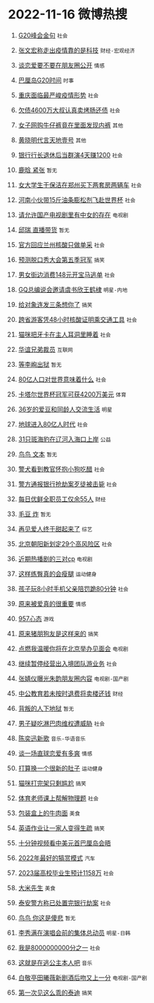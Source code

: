 # 2022-11-16 微博热搜 
1. [G20峰会金句](https://m.weibo.cn/search?containerid=100103type%3D1%26t%3D10%26q%3D%23G20%E5%B3%B0%E4%BC%9A%E9%87%91%E5%8F%A5%23&stream_entry_id=51&isnewpage=1&extparam=seat%3D1%26dgr%3D0%26cate%3D10103%26filter_type%3Drealtimehot%26pos%3D0%26c_type%3D51%26display_time%3D1668547279%26pre_seqid%3D1668547279538013444271&luicode=10000011&lfid=106003type%3D25%26t%3D3%26disable_hot%3D1%26filter_type%3Drealtimehot) `社会` 

2. [张文宏称走出疫情靠的是科技](https://m.weibo.cn/search?containerid=100103type%3D1%26t%3D10%26q%3D%23%E5%BC%A0%E6%96%87%E5%AE%8F%E7%A7%B0%E8%B5%B0%E5%87%BA%E7%96%AB%E6%83%85%E9%9D%A0%E7%9A%84%E6%98%AF%E7%A7%91%E6%8A%80%23&stream_entry_id=31&isnewpage=1&extparam=seat%3D1%26q%3D%2523%25E5%25BC%25A0%25E6%2596%2587%25E5%25AE%258F%25E7%25A7%25B0%25E8%25B5%25B0%25E5%2587%25BA%25E7%2596%25AB%25E6%2583%2585%25E9%259D%25A0%25E7%259A%2584%25E6%2598%25AF%25E7%25A7%2591%25E6%258A%2580%2523%26dgr%3D0%26cate%3D5001%26flag%3D1%26band_rank%3D1%26lcate%3D5001%26realpos%3D1%26filter_type%3Drealtimehot%26pos%3D0%26c_type%3D31%26display_time%3D1668547279%26pre_seqid%3D1668547279538013444271&luicode=10000011&lfid=106003type%3D25%26t%3D3%26disable_hot%3D1%26filter_type%3Drealtimehot) `财经-宏观经济` 

3. [谈恋爱要不要在朋友圈公开](https://m.weibo.cn/search?containerid=100103type%3D1%26t%3D10%26q%3D%23%E8%B0%88%E6%81%8B%E7%88%B1%E8%A6%81%E4%B8%8D%E8%A6%81%E5%9C%A8%E6%9C%8B%E5%8F%8B%E5%9C%88%E5%85%AC%E5%BC%80%23&stream_entry_id=31&isnewpage=1&extparam=seat%3D1%26q%3D%2523%25E8%25B0%2588%25E6%2581%258B%25E7%2588%25B1%25E8%25A6%2581%25E4%25B8%258D%25E8%25A6%2581%25E5%259C%25A8%25E6%259C%258B%25E5%258F%258B%25E5%259C%2588%25E5%2585%25AC%25E5%25BC%2580%2523%26dgr%3D0%26cate%3D5001%26flag%3D0%26band_rank%3D2%26lcate%3D5001%26realpos%3D2%26filter_type%3Drealtimehot%26pos%3D1%26c_type%3D31%26display_time%3D1668547279%26pre_seqid%3D1668547279538013444271&luicode=10000011&lfid=106003type%3D25%26t%3D3%26disable_hot%3D1%26filter_type%3Drealtimehot) `情感` 

4. [巴厘岛G20时间](https://m.weibo.cn/search?containerid=100103type%3D1%26t%3D10%26q%3D%23%E5%B7%B4%E5%8E%98%E5%B2%9BG20%E6%97%B6%E9%97%B4%23&stream_entry_id=31&isnewpage=1&extparam=seat%3D1%26q%3D%2523%25E5%25B7%25B4%25E5%258E%2598%25E5%25B2%259BG20%25E6%2597%25B6%25E9%2597%25B4%2523%26dgr%3D0%26cate%3D5001%26flag%3D0%26band_rank%3D3%26lcate%3D5001%26realpos%3D3%26filter_type%3Drealtimehot%26pos%3D2%26c_type%3D31%26display_time%3D1668547279%26pre_seqid%3D1668547279538013444271&luicode=10000011&lfid=106003type%3D25%26t%3D3%26disable_hot%3D1%26filter_type%3Drealtimehot) `时事` 

5. [重庆面临最严峻疫情形势](https://m.weibo.cn/search?containerid=100103type%3D1%26t%3D10%26q%3D%23%E9%87%8D%E5%BA%86%E9%9D%A2%E4%B8%B4%E6%9C%80%E4%B8%A5%E5%B3%BB%E7%96%AB%E6%83%85%E5%BD%A2%E5%8A%BF%23&stream_entry_id=31&isnewpage=1&extparam=seat%3D1%26q%3D%2523%25E9%2587%258D%25E5%25BA%2586%25E9%259D%25A2%25E4%25B8%25B4%25E6%259C%2580%25E4%25B8%25A5%25E5%25B3%25BB%25E7%2596%25AB%25E6%2583%2585%25E5%25BD%25A2%25E5%258A%25BF%2523%26dgr%3D0%26cate%3D5001%26flag%3D0%26band_rank%3D4%26lcate%3D5001%26realpos%3D4%26filter_type%3Drealtimehot%26pos%3D3%26c_type%3D31%26display_time%3D1668547279%26pre_seqid%3D1668547279538013444271&luicode=10000011&lfid=106003type%3D25%26t%3D3%26disable_hot%3D1%26filter_type%3Drealtimehot) `社会` 

6. [欠债4600万大叔认真卖烤肠还债](https://m.weibo.cn/search?containerid=100103type%3D1%26t%3D10%26q%3D%23%E6%AC%A0%E5%80%BA4600%E4%B8%87%E5%A4%A7%E5%8F%94%E8%AE%A4%E7%9C%9F%E5%8D%96%E7%83%A4%E8%82%A0%E8%BF%98%E5%80%BA%23&stream_entry_id=31&isnewpage=1&extparam=seat%3D1%26q%3D%2523%25E6%25AC%25A0%25E5%2580%25BA4600%25E4%25B8%2587%25E5%25A4%25A7%25E5%258F%2594%25E8%25AE%25A4%25E7%259C%259F%25E5%258D%2596%25E7%2583%25A4%25E8%2582%25A0%25E8%25BF%2598%25E5%2580%25BA%2523%26dgr%3D0%26cate%3D5001%26flag%3D2%26band_rank%3D5%26lcate%3D5001%26realpos%3D5%26filter_type%3Drealtimehot%26pos%3D4%26c_type%3D31%26display_time%3D1668547279%26pre_seqid%3D1668547279538013444271&luicode=10000011&lfid=106003type%3D25%26t%3D3%26disable_hot%3D1%26filter_type%3Drealtimehot) `社会` 

7. [女子网购牛仔裤竟在里面发现内裤](https://m.weibo.cn/search?containerid=100103type%3D1%26t%3D10%26q%3D%23%E5%A5%B3%E5%AD%90%E7%BD%91%E8%B4%AD%E7%89%9B%E4%BB%94%E8%A3%A4%E7%AB%9F%E5%9C%A8%E9%87%8C%E9%9D%A2%E5%8F%91%E7%8E%B0%E5%86%85%E8%A3%A4%23&stream_entry_id=31&isnewpage=1&extparam=seat%3D1%26q%3D%2523%25E5%25A5%25B3%25E5%25AD%2590%25E7%25BD%2591%25E8%25B4%25AD%25E7%2589%259B%25E4%25BB%2594%25E8%25A3%25A4%25E7%25AB%259F%25E5%259C%25A8%25E9%2587%258C%25E9%259D%25A2%25E5%258F%2591%25E7%258E%25B0%25E5%2586%2585%25E8%25A3%25A4%2523%26dgr%3D0%26cate%3D5001%26flag%3D0%26band_rank%3D6%26lcate%3D5001%26realpos%3D6%26filter_type%3Drealtimehot%26pos%3D5%26c_type%3D31%26display_time%3D1668547279%26pre_seqid%3D1668547279538013444271&luicode=10000011&lfid=106003type%3D25%26t%3D3%26disable_hot%3D1%26filter_type%3Drealtimehot) `其他` 

8. [黄晓明代言天地壹号](https://m.weibo.cn/search?containerid=100103type%3D1%26t%3D10%26q%3D%23%E9%BB%84%E6%99%93%E6%98%8E%E4%BB%A3%E8%A8%80%E5%A4%A9%E5%9C%B0%E5%A3%B9%E5%8F%B7%23&stream_entry_id=31&isnewpage=1&extparam=seat%3D1%26q%3D%2523%25E9%25BB%2584%25E6%2599%2593%25E6%2598%258E%25E4%25BB%25A3%25E8%25A8%2580%25E5%25A4%25A9%25E5%259C%25B0%25E5%25A3%25B9%25E5%258F%25B7%2523%26dgr%3D0%26cate%3D5001%26band_rank%3D7%26topic_ad%3D1%26lcate%3D5001%26filter_type%3Drealtimehot%26adid%3D172520%26pos%3D6%26c_type%3D31%26display_time%3D1668547279%26pre_seqid%3D1668547279538013444271&luicode=10000011&lfid=106003type%3D25%26t%3D3%26disable_hot%3D1%26filter_type%3Drealtimehot) `其他` 

9. [银行行长退休后当群演4天赚1200](https://m.weibo.cn/search?containerid=100103type%3D1%26t%3D10%26q%3D%23%E9%93%B6%E8%A1%8C%E8%A1%8C%E9%95%BF%E9%80%80%E4%BC%91%E5%90%8E%E5%BD%93%E7%BE%A4%E6%BC%944%E5%A4%A9%E8%B5%9A1200%23&stream_entry_id=31&isnewpage=1&extparam=seat%3D1%26q%3D%2523%25E9%2593%25B6%25E8%25A1%258C%25E8%25A1%258C%25E9%2595%25BF%25E9%2580%2580%25E4%25BC%2591%25E5%2590%258E%25E5%25BD%2593%25E7%25BE%25A4%25E6%25BC%25944%25E5%25A4%25A9%25E8%25B5%259A1200%2523%26dgr%3D0%26cate%3D5001%26flag%3D0%26band_rank%3D7%26lcate%3D5001%26realpos%3D7%26filter_type%3Drealtimehot%26pos%3D7%26c_type%3D31%26display_time%3D1668547279%26pre_seqid%3D1668547279538013444271&luicode=10000011&lfid=106003type%3D25%26t%3D3%26disable_hot%3D1%26filter_type%3Drealtimehot) `社会` 

10. [鹿晗 紧张](https://m.weibo.cn/search?containerid=100103type%3D1%26t%3D10%26q%3D%E9%B9%BF%E6%99%97+%E7%B4%A7%E5%BC%A0&stream_entry_id=31&isnewpage=1&extparam=seat%3D1%26q%3D%25E9%25B9%25BF%25E6%2599%2597%2520%25E7%25B4%25A7%25E5%25BC%25A0%26dgr%3D0%26cate%3D5001%26flag%3D0%26band_rank%3D8%26lcate%3D5001%26realpos%3D8%26filter_type%3Drealtimehot%26pos%3D8%26c_type%3D31%26display_time%3D1668547279%26pre_seqid%3D1668547279538013444271&luicode=10000011&lfid=106003type%3D25%26t%3D3%26disable_hot%3D1%26filter_type%3Drealtimehot) `暂无` 

11. [女大学生干保洁在郑州买下两套房两辆车](https://m.weibo.cn/search?containerid=100103type%3D1%26t%3D10%26q%3D%23%E5%A5%B3%E5%A4%A7%E5%AD%A6%E7%94%9F%E5%B9%B2%E4%BF%9D%E6%B4%81%E5%9C%A8%E9%83%91%E5%B7%9E%E4%B9%B0%E4%B8%8B%E4%B8%A4%E5%A5%97%E6%88%BF%E4%B8%A4%E8%BE%86%E8%BD%A6%23&stream_entry_id=31&isnewpage=1&extparam=seat%3D1%26q%3D%2523%25E5%25A5%25B3%25E5%25A4%25A7%25E5%25AD%25A6%25E7%2594%259F%25E5%25B9%25B2%25E4%25BF%259D%25E6%25B4%2581%25E5%259C%25A8%25E9%2583%2591%25E5%25B7%259E%25E4%25B9%25B0%25E4%25B8%258B%25E4%25B8%25A4%25E5%25A5%2597%25E6%2588%25BF%25E4%25B8%25A4%25E8%25BE%2586%25E8%25BD%25A6%2523%26dgr%3D0%26cate%3D5001%26flag%3D0%26band_rank%3D9%26lcate%3D5001%26realpos%3D9%26filter_type%3Drealtimehot%26pos%3D9%26c_type%3D31%26display_time%3D1668547279%26pre_seqid%3D1668547279538013444271&luicode=10000011&lfid=106003type%3D25%26t%3D3%26disable_hot%3D1%26filter_type%3Drealtimehot) `社会` 

12. [河南小伙带15斤油条膨松剂飞赴世界杯](https://m.weibo.cn/search?containerid=100103type%3D1%26t%3D10%26q%3D%23%E6%B2%B3%E5%8D%97%E5%B0%8F%E4%BC%99%E5%B8%A615%E6%96%A4%E6%B2%B9%E6%9D%A1%E8%86%A8%E6%9D%BE%E5%89%82%E9%A3%9E%E8%B5%B4%E4%B8%96%E7%95%8C%E6%9D%AF%23&stream_entry_id=31&isnewpage=1&extparam=seat%3D1%26q%3D%2523%25E6%25B2%25B3%25E5%258D%2597%25E5%25B0%258F%25E4%25BC%2599%25E5%25B8%25A615%25E6%2596%25A4%25E6%25B2%25B9%25E6%259D%25A1%25E8%2586%25A8%25E6%259D%25BE%25E5%2589%2582%25E9%25A3%259E%25E8%25B5%25B4%25E4%25B8%2596%25E7%2595%258C%25E6%259D%25AF%2523%26dgr%3D0%26cate%3D5001%26flag%3D0%26band_rank%3D10%26lcate%3D5001%26realpos%3D10%26filter_type%3Drealtimehot%26pos%3D10%26c_type%3D31%26display_time%3D1668547279%26pre_seqid%3D1668547279538013444271&luicode=10000011&lfid=106003type%3D25%26t%3D3%26disable_hot%3D1%26filter_type%3Drealtimehot) `社会` 

13. [请允许国产电视剧里有中女的存在](https://m.weibo.cn/search?containerid=100103type%3D1%26t%3D10%26q%3D%23%E8%AF%B7%E5%85%81%E8%AE%B8%E5%9B%BD%E4%BA%A7%E7%94%B5%E8%A7%86%E5%89%A7%E9%87%8C%E6%9C%89%E4%B8%AD%E5%A5%B3%E7%9A%84%E5%AD%98%E5%9C%A8%23&stream_entry_id=31&isnewpage=1&extparam=seat%3D1%26q%3D%2523%25E8%25AF%25B7%25E5%2585%2581%25E8%25AE%25B8%25E5%259B%25BD%25E4%25BA%25A7%25E7%2594%25B5%25E8%25A7%2586%25E5%2589%25A7%25E9%2587%258C%25E6%259C%2589%25E4%25B8%25AD%25E5%25A5%25B3%25E7%259A%2584%25E5%25AD%2598%25E5%259C%25A8%2523%26dgr%3D0%26cate%3D5001%26flag%3D0%26band_rank%3D11%26lcate%3D5001%26realpos%3D11%26filter_type%3Drealtimehot%26pos%3D11%26c_type%3D31%26display_time%3D1668547279%26pre_seqid%3D1668547279538013444271&luicode=10000011&lfid=106003type%3D25%26t%3D3%26disable_hot%3D1%26filter_type%3Drealtimehot) `电视剧` 

14. [邱瑞 直播带货](https://m.weibo.cn/search?containerid=100103type%3D1%26t%3D10%26q%3D%E9%82%B1%E7%91%9E+%E7%9B%B4%E6%92%AD%E5%B8%A6%E8%B4%A7&stream_entry_id=31&isnewpage=1&extparam=seat%3D1%26q%3D%25E9%2582%25B1%25E7%2591%259E%2520%25E7%259B%25B4%25E6%2592%25AD%25E5%25B8%25A6%25E8%25B4%25A7%26dgr%3D0%26cate%3D5001%26flag%3D0%26band_rank%3D12%26lcate%3D5001%26realpos%3D12%26filter_type%3Drealtimehot%26pos%3D12%26c_type%3D31%26display_time%3D1668547279%26pre_seqid%3D1668547279538013444271&luicode=10000011&lfid=106003type%3D25%26t%3D3%26disable_hot%3D1%26filter_type%3Drealtimehot) `暂无` 

15. [官方回应兰州核酸只做单采](https://m.weibo.cn/search?containerid=100103type%3D1%26t%3D10%26q%3D%23%E5%AE%98%E6%96%B9%E5%9B%9E%E5%BA%94%E5%85%B0%E5%B7%9E%E6%A0%B8%E9%85%B8%E5%8F%AA%E5%81%9A%E5%8D%95%E9%87%87%23&stream_entry_id=31&isnewpage=1&extparam=seat%3D1%26q%3D%2523%25E5%25AE%2598%25E6%2596%25B9%25E5%259B%259E%25E5%25BA%2594%25E5%2585%25B0%25E5%25B7%259E%25E6%25A0%25B8%25E9%2585%25B8%25E5%258F%25AA%25E5%2581%259A%25E5%258D%2595%25E9%2587%2587%2523%26dgr%3D0%26cate%3D5001%26flag%3D0%26band_rank%3D13%26lcate%3D5001%26realpos%3D13%26filter_type%3Drealtimehot%26pos%3D13%26c_type%3D31%26display_time%3D1668547279%26pre_seqid%3D1668547279538013444271&luicode=10000011&lfid=106003type%3D25%26t%3D3%26disable_hot%3D1%26filter_type%3Drealtimehot) `社会` 

16. [预测脱口秀大会第五季冠军](https://m.weibo.cn/search?containerid=100103type%3D1%26t%3D10%26q%3D%23%E9%A2%84%E6%B5%8B%E8%84%B1%E5%8F%A3%E7%A7%80%E5%A4%A7%E4%BC%9A%E7%AC%AC%E4%BA%94%E5%AD%A3%E5%86%A0%E5%86%9B%23&stream_entry_id=31&isnewpage=1&extparam=seat%3D1%26q%3D%2523%25E9%25A2%2584%25E6%25B5%258B%25E8%2584%25B1%25E5%258F%25A3%25E7%25A7%2580%25E5%25A4%25A7%25E4%25BC%259A%25E7%25AC%25AC%25E4%25BA%2594%25E5%25AD%25A3%25E5%2586%25A0%25E5%2586%259B%2523%26dgr%3D0%26cate%3D5001%26flag%3D0%26band_rank%3D14%26lcate%3D5001%26realpos%3D14%26filter_type%3Drealtimehot%26pos%3D14%26c_type%3D31%26display_time%3D1668547279%26pre_seqid%3D1668547279538013444271&luicode=10000011&lfid=106003type%3D25%26t%3D3%26disable_hot%3D1%26filter_type%3Drealtimehot) `搞笑` 

17. [男女街边消费148元开宝马逃单](https://m.weibo.cn/search?containerid=100103type%3D1%26t%3D10%26q%3D%23%E7%94%B7%E5%A5%B3%E8%A1%97%E8%BE%B9%E6%B6%88%E8%B4%B9148%E5%85%83%E5%BC%80%E5%AE%9D%E9%A9%AC%E9%80%83%E5%8D%95%23&stream_entry_id=31&isnewpage=1&extparam=seat%3D1%26q%3D%2523%25E7%2594%25B7%25E5%25A5%25B3%25E8%25A1%2597%25E8%25BE%25B9%25E6%25B6%2588%25E8%25B4%25B9148%25E5%2585%2583%25E5%25BC%2580%25E5%25AE%259D%25E9%25A9%25AC%25E9%2580%2583%25E5%258D%2595%2523%26dgr%3D0%26cate%3D5001%26flag%3D0%26band_rank%3D15%26lcate%3D5001%26realpos%3D15%26filter_type%3Drealtimehot%26pos%3D15%26c_type%3D31%26display_time%3D1668547279%26pre_seqid%3D1668547279538013444271&luicode=10000011&lfid=106003type%3D25%26t%3D3%26disable_hot%3D1%26filter_type%3Drealtimehot) `社会` 

18. [GQ总编说会邀请虞书欣王鹤棣](https://m.weibo.cn/search?containerid=100103type%3D1%26t%3D10%26q%3D%23GQ%E6%80%BB%E7%BC%96%E8%AF%B4%E4%BC%9A%E9%82%80%E8%AF%B7%E8%99%9E%E4%B9%A6%E6%AC%A3%E7%8E%8B%E9%B9%A4%E6%A3%A3%23&stream_entry_id=31&isnewpage=1&extparam=seat%3D1%26q%3D%2523GQ%25E6%2580%25BB%25E7%25BC%2596%25E8%25AF%25B4%25E4%25BC%259A%25E9%2582%2580%25E8%25AF%25B7%25E8%2599%259E%25E4%25B9%25A6%25E6%25AC%25A3%25E7%258E%258B%25E9%25B9%25A4%25E6%25A3%25A3%2523%26dgr%3D0%26cate%3D5001%26flag%3D0%26band_rank%3D16%26lcate%3D5001%26realpos%3D16%26filter_type%3Drealtimehot%26pos%3D16%26c_type%3D31%26display_time%3D1668547279%26pre_seqid%3D1668547279538013444271&luicode=10000011&lfid=106003type%3D25%26t%3D3%26disable_hot%3D1%26filter_type%3Drealtimehot) `明星-内地` 

19. [给对象连发三条想你了](https://m.weibo.cn/search?containerid=100103type%3D1%26t%3D10%26q%3D%23%E7%BB%99%E5%AF%B9%E8%B1%A1%E8%BF%9E%E5%8F%91%E4%B8%89%E6%9D%A1%E6%83%B3%E4%BD%A0%E4%BA%86%23&stream_entry_id=31&isnewpage=1&extparam=seat%3D1%26q%3D%2523%25E7%25BB%2599%25E5%25AF%25B9%25E8%25B1%25A1%25E8%25BF%259E%25E5%258F%2591%25E4%25B8%2589%25E6%259D%25A1%25E6%2583%25B3%25E4%25BD%25A0%25E4%25BA%2586%2523%26dgr%3D0%26cate%3D5001%26flag%3D0%26band_rank%3D17%26lcate%3D5001%26realpos%3D17%26filter_type%3Drealtimehot%26pos%3D17%26c_type%3D31%26display_time%3D1668547279%26pre_seqid%3D1668547279538013444271&luicode=10000011&lfid=106003type%3D25%26t%3D3%26disable_hot%3D1%26filter_type%3Drealtimehot) `搞笑` 

20. [跨省游客凭48小时核酸证明乘交通工具](https://m.weibo.cn/search?containerid=100103type%3D1%26t%3D10%26q%3D%23%E8%B7%A8%E7%9C%81%E6%B8%B8%E5%AE%A2%E5%87%AD48%E5%B0%8F%E6%97%B6%E6%A0%B8%E9%85%B8%E8%AF%81%E6%98%8E%E4%B9%98%E4%BA%A4%E9%80%9A%E5%B7%A5%E5%85%B7%23&stream_entry_id=31&isnewpage=1&extparam=seat%3D1%26q%3D%2523%25E8%25B7%25A8%25E7%259C%2581%25E6%25B8%25B8%25E5%25AE%25A2%25E5%2587%25AD48%25E5%25B0%258F%25E6%2597%25B6%25E6%25A0%25B8%25E9%2585%25B8%25E8%25AF%2581%25E6%2598%258E%25E4%25B9%2598%25E4%25BA%25A4%25E9%2580%259A%25E5%25B7%25A5%25E5%2585%25B7%2523%26dgr%3D0%26cate%3D5001%26flag%3D0%26band_rank%3D18%26lcate%3D5001%26realpos%3D18%26filter_type%3Drealtimehot%26pos%3D18%26c_type%3D31%26display_time%3D1668547279%26pre_seqid%3D1668547279538013444271&luicode=10000011&lfid=106003type%3D25%26t%3D3%26disable_hot%3D1%26filter_type%3Drealtimehot) `社会` 

21. [猫咪把牙卡在主人耳洞里睡着](https://m.weibo.cn/search?containerid=100103type%3D1%26t%3D10%26q%3D%23%E7%8C%AB%E5%92%AA%E6%8A%8A%E7%89%99%E5%8D%A1%E5%9C%A8%E4%B8%BB%E4%BA%BA%E8%80%B3%E6%B4%9E%E9%87%8C%E7%9D%A1%E7%9D%80%23&stream_entry_id=31&isnewpage=1&extparam=seat%3D1%26q%3D%2523%25E7%258C%25AB%25E5%2592%25AA%25E6%258A%258A%25E7%2589%2599%25E5%258D%25A1%25E5%259C%25A8%25E4%25B8%25BB%25E4%25BA%25BA%25E8%2580%25B3%25E6%25B4%259E%25E9%2587%258C%25E7%259D%25A1%25E7%259D%2580%2523%26dgr%3D0%26cate%3D5001%26flag%3D0%26band_rank%3D19%26lcate%3D5001%26realpos%3D19%26filter_type%3Drealtimehot%26pos%3D19%26c_type%3D31%26display_time%3D1668547279%26pre_seqid%3D1668547279538013444271&luicode=10000011&lfid=106003type%3D25%26t%3D3%26disable_hot%3D1%26filter_type%3Drealtimehot) `社会` 

22. [华谊兄弟裁员](https://m.weibo.cn/search?containerid=100103type%3D1%26t%3D10%26q%3D%23%E5%8D%8E%E8%B0%8A%E5%85%84%E5%BC%9F%E8%A3%81%E5%91%98%23&stream_entry_id=31&isnewpage=1&extparam=seat%3D1%26q%3D%2523%25E5%258D%258E%25E8%25B0%258A%25E5%2585%2584%25E5%25BC%259F%25E8%25A3%2581%25E5%2591%2598%2523%26dgr%3D0%26cate%3D5001%26flag%3D0%26band_rank%3D20%26lcate%3D5001%26realpos%3D20%26filter_type%3Drealtimehot%26pos%3D20%26c_type%3D31%26display_time%3D1668547279%26pre_seqid%3D1668547279538013444271&luicode=10000011&lfid=106003type%3D25%26t%3D3%26disable_hot%3D1%26filter_type%3Drealtimehot) `互联网` 

23. [等李峋出狱](https://m.weibo.cn/search?containerid=100103type%3D1%26t%3D10%26q%3D%E7%AD%89%E6%9D%8E%E5%B3%8B%E5%87%BA%E7%8B%B1&stream_entry_id=31&isnewpage=1&extparam=seat%3D1%26q%3D%25E7%25AD%2589%25E6%259D%258E%25E5%25B3%258B%25E5%2587%25BA%25E7%258B%25B1%26dgr%3D0%26cate%3D5001%26flag%3D0%26band_rank%3D21%26lcate%3D5001%26realpos%3D21%26filter_type%3Drealtimehot%26pos%3D21%26c_type%3D31%26display_time%3D1668547279%26pre_seqid%3D1668547279538013444271&luicode=10000011&lfid=106003type%3D25%26t%3D3%26disable_hot%3D1%26filter_type%3Drealtimehot) `暂无` 

24. [80亿人口对世界意味着什么](https://m.weibo.cn/search?containerid=100103type%3D1%26t%3D10%26q%3D%2380%E4%BA%BF%E4%BA%BA%E5%8F%A3%E5%AF%B9%E4%B8%96%E7%95%8C%E6%84%8F%E5%91%B3%E7%9D%80%E4%BB%80%E4%B9%88%23&stream_entry_id=31&isnewpage=1&extparam=seat%3D1%26q%3D%252380%25E4%25BA%25BF%25E4%25BA%25BA%25E5%258F%25A3%25E5%25AF%25B9%25E4%25B8%2596%25E7%2595%258C%25E6%2584%258F%25E5%2591%25B3%25E7%259D%2580%25E4%25BB%2580%25E4%25B9%2588%2523%26dgr%3D0%26cate%3D5001%26flag%3D0%26band_rank%3D22%26lcate%3D5001%26realpos%3D22%26filter_type%3Drealtimehot%26pos%3D22%26c_type%3D31%26display_time%3D1668547279%26pre_seqid%3D1668547279538013444271&luicode=10000011&lfid=106003type%3D25%26t%3D3%26disable_hot%3D1%26filter_type%3Drealtimehot) `社会` 

25. [卡塔尔世界杯冠军可获4200万美元](https://m.weibo.cn/search?containerid=100103type%3D1%26t%3D10%26q%3D%23%E5%8D%A1%E5%A1%94%E5%B0%94%E4%B8%96%E7%95%8C%E6%9D%AF%E5%86%A0%E5%86%9B%E5%8F%AF%E8%8E%B74200%E4%B8%87%E7%BE%8E%E5%85%83%23&stream_entry_id=31&isnewpage=1&extparam=seat%3D1%26q%3D%2523%25E5%258D%25A1%25E5%25A1%2594%25E5%25B0%2594%25E4%25B8%2596%25E7%2595%258C%25E6%259D%25AF%25E5%2586%25A0%25E5%2586%259B%25E5%258F%25AF%25E8%258E%25B74200%25E4%25B8%2587%25E7%25BE%258E%25E5%2585%2583%2523%26dgr%3D0%26cate%3D5001%26flag%3D0%26band_rank%3D23%26lcate%3D5001%26realpos%3D23%26filter_type%3Drealtimehot%26pos%3D23%26c_type%3D31%26display_time%3D1668547279%26pre_seqid%3D1668547279538013444271&luicode=10000011&lfid=106003type%3D25%26t%3D3%26disable_hot%3D1%26filter_type%3Drealtimehot) `体育` 

26. [36岁的爱豆和同龄人交流生活](https://m.weibo.cn/search?containerid=100103type%3D1%26t%3D10%26q%3D%2336%E5%B2%81%E7%9A%84%E7%88%B1%E8%B1%86%E5%92%8C%E5%90%8C%E9%BE%84%E4%BA%BA%E4%BA%A4%E6%B5%81%E7%94%9F%E6%B4%BB%23&stream_entry_id=31&isnewpage=1&extparam=seat%3D1%26q%3D%252336%25E5%25B2%2581%25E7%259A%2584%25E7%2588%25B1%25E8%25B1%2586%25E5%2592%258C%25E5%2590%258C%25E9%25BE%2584%25E4%25BA%25BA%25E4%25BA%25A4%25E6%25B5%2581%25E7%2594%259F%25E6%25B4%25BB%2523%26dgr%3D0%26cate%3D5001%26flag%3D0%26band_rank%3D24%26lcate%3D5001%26realpos%3D24%26filter_type%3Drealtimehot%26pos%3D24%26c_type%3D31%26display_time%3D1668547279%26pre_seqid%3D1668547279538013444271&luicode=10000011&lfid=106003type%3D25%26t%3D3%26disable_hot%3D1%26filter_type%3Drealtimehot) `明星` 

27. [地球进入80亿人时代](https://m.weibo.cn/search?containerid=100103type%3D1%26t%3D10%26q%3D%23%E5%9C%B0%E7%90%83%E8%BF%9B%E5%85%A580%E4%BA%BF%E4%BA%BA%E6%97%B6%E4%BB%A3%23&stream_entry_id=31&isnewpage=1&extparam=seat%3D1%26q%3D%2523%25E5%259C%25B0%25E7%2590%2583%25E8%25BF%259B%25E5%2585%25A580%25E4%25BA%25BF%25E4%25BA%25BA%25E6%2597%25B6%25E4%25BB%25A3%2523%26dgr%3D0%26cate%3D5001%26flag%3D0%26band_rank%3D25%26lcate%3D5001%26realpos%3D25%26filter_type%3Drealtimehot%26pos%3D25%26c_type%3D31%26display_time%3D1668547279%26pre_seqid%3D1668547279538013444271&luicode=10000011&lfid=106003type%3D25%26t%3D3%26disable_hot%3D1%26filter_type%3Drealtimehot) `社会` 

28. [31只斑海豹在辽河入海口上岸](https://m.weibo.cn/search?containerid=100103type%3D1%26t%3D10%26q%3D%2331%E5%8F%AA%E6%96%91%E6%B5%B7%E8%B1%B9%E5%9C%A8%E8%BE%BD%E6%B2%B3%E5%85%A5%E6%B5%B7%E5%8F%A3%E4%B8%8A%E5%B2%B8%23&stream_entry_id=31&isnewpage=1&extparam=seat%3D1%26q%3D%252331%25E5%258F%25AA%25E6%2596%2591%25E6%25B5%25B7%25E8%25B1%25B9%25E5%259C%25A8%25E8%25BE%25BD%25E6%25B2%25B3%25E5%2585%25A5%25E6%25B5%25B7%25E5%258F%25A3%25E4%25B8%258A%25E5%25B2%25B8%2523%26dgr%3D0%26cate%3D5001%26flag%3D0%26band_rank%3D26%26lcate%3D5001%26realpos%3D26%26filter_type%3Drealtimehot%26pos%3D26%26c_type%3D31%26display_time%3D1668547279%26pre_seqid%3D1668547279538013444271&luicode=10000011&lfid=106003type%3D25%26t%3D3%26disable_hot%3D1%26filter_type%3Drealtimehot) `公益` 

29. [鸟鸟 文本](https://m.weibo.cn/search?containerid=100103type%3D1%26t%3D10%26q%3D%E9%B8%9F%E9%B8%9F+%E6%96%87%E6%9C%AC&stream_entry_id=31&isnewpage=1&extparam=seat%3D1%26q%3D%25E9%25B8%259F%25E9%25B8%259F%2520%25E6%2596%2587%25E6%259C%25AC%26dgr%3D0%26cate%3D5001%26flag%3D0%26band_rank%3D27%26lcate%3D5001%26realpos%3D27%26filter_type%3Drealtimehot%26pos%3D27%26c_type%3D31%26display_time%3D1668547279%26pre_seqid%3D1668547279538013444271&luicode=10000011&lfid=106003type%3D25%26t%3D3%26disable_hot%3D1%26filter_type%3Drealtimehot) `暂无` 

30. [警犬看到教官怀抱小狗吃醋](https://m.weibo.cn/search?containerid=100103type%3D1%26t%3D10%26q%3D%23%E8%AD%A6%E7%8A%AC%E7%9C%8B%E5%88%B0%E6%95%99%E5%AE%98%E6%80%80%E6%8A%B1%E5%B0%8F%E7%8B%97%E5%90%83%E9%86%8B%23&stream_entry_id=31&isnewpage=1&extparam=seat%3D1%26q%3D%2523%25E8%25AD%25A6%25E7%258A%25AC%25E7%259C%258B%25E5%2588%25B0%25E6%2595%2599%25E5%25AE%2598%25E6%2580%2580%25E6%258A%25B1%25E5%25B0%258F%25E7%258B%2597%25E5%2590%2583%25E9%2586%258B%2523%26dgr%3D0%26cate%3D5001%26flag%3D0%26band_rank%3D28%26lcate%3D5001%26realpos%3D28%26filter_type%3Drealtimehot%26pos%3D28%26c_type%3D31%26display_time%3D1668547279%26pre_seqid%3D1668547279538013444271&luicode=10000011&lfid=106003type%3D25%26t%3D3%26disable_hot%3D1%26filter_type%3Drealtimehot) `社会` 

31. [警方通报银行抢劫案歹徒被击毙](https://m.weibo.cn/search?containerid=100103type%3D1%26t%3D10%26q%3D%23%E8%AD%A6%E6%96%B9%E9%80%9A%E6%8A%A5%E9%93%B6%E8%A1%8C%E6%8A%A2%E5%8A%AB%E6%A1%88%E6%AD%B9%E5%BE%92%E8%A2%AB%E5%87%BB%E6%AF%99%23&stream_entry_id=31&isnewpage=1&extparam=seat%3D1%26q%3D%2523%25E8%25AD%25A6%25E6%2596%25B9%25E9%2580%259A%25E6%258A%25A5%25E9%2593%25B6%25E8%25A1%258C%25E6%258A%25A2%25E5%258A%25AB%25E6%25A1%2588%25E6%25AD%25B9%25E5%25BE%2592%25E8%25A2%25AB%25E5%2587%25BB%25E6%25AF%2599%2523%26dgr%3D0%26cate%3D5001%26flag%3D0%26band_rank%3D29%26lcate%3D5001%26realpos%3D29%26filter_type%3Drealtimehot%26pos%3D29%26c_type%3D31%26display_time%3D1668547279%26pre_seqid%3D1668547279538013444271&luicode=10000011&lfid=106003type%3D25%26t%3D3%26disable_hot%3D1%26filter_type%3Drealtimehot) `社会` 

32. [每日优鲜全职员工仅余55人](https://m.weibo.cn/search?containerid=100103type%3D1%26t%3D10%26q%3D%23%E6%AF%8F%E6%97%A5%E4%BC%98%E9%B2%9C%E5%85%A8%E8%81%8C%E5%91%98%E5%B7%A5%E4%BB%85%E4%BD%9955%E4%BA%BA%23&stream_entry_id=31&isnewpage=1&extparam=seat%3D1%26q%3D%2523%25E6%25AF%258F%25E6%2597%25A5%25E4%25BC%2598%25E9%25B2%259C%25E5%2585%25A8%25E8%2581%258C%25E5%2591%2598%25E5%25B7%25A5%25E4%25BB%2585%25E4%25BD%259955%25E4%25BA%25BA%2523%26dgr%3D0%26cate%3D5001%26flag%3D0%26band_rank%3D30%26lcate%3D5001%26realpos%3D30%26filter_type%3Drealtimehot%26pos%3D30%26c_type%3D31%26display_time%3D1668547279%26pre_seqid%3D1668547279538013444271&luicode=10000011&lfid=106003type%3D25%26t%3D3%26disable_hot%3D1%26filter_type%3Drealtimehot) `财经` 

33. [毛豆 炸](https://m.weibo.cn/search?containerid=100103type%3D1%26t%3D10%26q%3D%E6%AF%9B%E8%B1%86+%E7%82%B8&stream_entry_id=31&isnewpage=1&extparam=seat%3D1%26q%3D%25E6%25AF%259B%25E8%25B1%2586%2520%25E7%2582%25B8%26dgr%3D0%26cate%3D5001%26flag%3D0%26band_rank%3D31%26lcate%3D5001%26realpos%3D31%26filter_type%3Drealtimehot%26pos%3D31%26c_type%3D31%26display_time%3D1668547279%26pre_seqid%3D1668547279538013444271&luicode=10000011&lfid=106003type%3D25%26t%3D3%26disable_hot%3D1%26filter_type%3Drealtimehot) `暂无` 

34. [再见爱人终于甜起来了](https://m.weibo.cn/search?containerid=100103type%3D1%26t%3D10%26q%3D%23%E5%86%8D%E8%A7%81%E7%88%B1%E4%BA%BA%E7%BB%88%E4%BA%8E%E7%94%9C%E8%B5%B7%E6%9D%A5%E4%BA%86%23&stream_entry_id=31&isnewpage=1&extparam=seat%3D1%26q%3D%2523%25E5%2586%258D%25E8%25A7%2581%25E7%2588%25B1%25E4%25BA%25BA%25E7%25BB%2588%25E4%25BA%258E%25E7%2594%259C%25E8%25B5%25B7%25E6%259D%25A5%25E4%25BA%2586%2523%26dgr%3D0%26cate%3D5001%26flag%3D1%26band_rank%3D32%26lcate%3D5001%26realpos%3D32%26filter_type%3Drealtimehot%26pos%3D32%26c_type%3D31%26display_time%3D1668547279%26pre_seqid%3D1668547279538013444271&luicode=10000011&lfid=106003type%3D25%26t%3D3%26disable_hot%3D1%26filter_type%3Drealtimehot) `综艺` 

35. [北京朝阳新划定29个高风险区](https://m.weibo.cn/search?containerid=100103type%3D1%26t%3D10%26q%3D%23%E5%8C%97%E4%BA%AC%E6%9C%9D%E9%98%B3%E6%96%B0%E5%88%92%E5%AE%9A29%E4%B8%AA%E9%AB%98%E9%A3%8E%E9%99%A9%E5%8C%BA%23&stream_entry_id=31&isnewpage=1&extparam=seat%3D1%26q%3D%2523%25E5%258C%2597%25E4%25BA%25AC%25E6%259C%259D%25E9%2598%25B3%25E6%2596%25B0%25E5%2588%2592%25E5%25AE%259A29%25E4%25B8%25AA%25E9%25AB%2598%25E9%25A3%258E%25E9%2599%25A9%25E5%258C%25BA%2523%26dgr%3D0%26cate%3D5001%26flag%3D0%26band_rank%3D33%26lcate%3D5001%26realpos%3D33%26filter_type%3Drealtimehot%26pos%3D33%26c_type%3D31%26display_time%3D1668547279%26pre_seqid%3D1668547279538013444271&luicode=10000011&lfid=106003type%3D25%26t%3D3%26disable_hot%3D1%26filter_type%3Drealtimehot) `社会` 

36. [近期热播剧的三对cp](https://m.weibo.cn/search?containerid=100103type%3D1%26t%3D10%26q%3D%23%E8%BF%91%E6%9C%9F%E7%83%AD%E6%92%AD%E5%89%A7%E7%9A%84%E4%B8%89%E5%AF%B9cp%23&stream_entry_id=31&isnewpage=1&extparam=seat%3D1%26q%3D%2523%25E8%25BF%2591%25E6%259C%259F%25E7%2583%25AD%25E6%2592%25AD%25E5%2589%25A7%25E7%259A%2584%25E4%25B8%2589%25E5%25AF%25B9cp%2523%26dgr%3D0%26cate%3D5001%26flag%3D0%26band_rank%3D34%26lcate%3D5001%26realpos%3D34%26filter_type%3Drealtimehot%26pos%3D34%26c_type%3D31%26display_time%3D1668547279%26pre_seqid%3D1668547279538013444271&luicode=10000011&lfid=106003type%3D25%26t%3D3%26disable_hot%3D1%26filter_type%3Drealtimehot) `电视剧` 

37. [这样练臀真的会瘦腿](https://m.weibo.cn/search?containerid=100103type%3D1%26t%3D10%26q%3D%23%E8%BF%99%E6%A0%B7%E7%BB%83%E8%87%80%E7%9C%9F%E7%9A%84%E4%BC%9A%E7%98%A6%E8%85%BF%23&stream_entry_id=31&isnewpage=1&extparam=seat%3D1%26q%3D%2523%25E8%25BF%2599%25E6%25A0%25B7%25E7%25BB%2583%25E8%2587%2580%25E7%259C%259F%25E7%259A%2584%25E4%25BC%259A%25E7%2598%25A6%25E8%2585%25BF%2523%26dgr%3D0%26cate%3D5001%26flag%3D0%26band_rank%3D35%26lcate%3D5001%26realpos%3D35%26filter_type%3Drealtimehot%26pos%3D35%26c_type%3D31%26display_time%3D1668547279%26pre_seqid%3D1668547279538013444271&luicode=10000011&lfid=106003type%3D25%26t%3D3%26disable_hot%3D1%26filter_type%3Drealtimehot) `运动健身` 

38. [孩子玩8小时手机父亲陪罚跪80分钟](https://m.weibo.cn/search?containerid=100103type%3D1%26t%3D10%26q%3D%23%E5%AD%A9%E5%AD%90%E7%8E%A98%E5%B0%8F%E6%97%B6%E6%89%8B%E6%9C%BA%E7%88%B6%E4%BA%B2%E9%99%AA%E7%BD%9A%E8%B7%AA80%E5%88%86%E9%92%9F%23&stream_entry_id=31&isnewpage=1&extparam=seat%3D1%26q%3D%2523%25E5%25AD%25A9%25E5%25AD%2590%25E7%258E%25A98%25E5%25B0%258F%25E6%2597%25B6%25E6%2589%258B%25E6%259C%25BA%25E7%2588%25B6%25E4%25BA%25B2%25E9%2599%25AA%25E7%25BD%259A%25E8%25B7%25AA80%25E5%2588%2586%25E9%2592%259F%2523%26dgr%3D0%26cate%3D5001%26flag%3D0%26band_rank%3D36%26lcate%3D5001%26realpos%3D36%26filter_type%3Drealtimehot%26pos%3D36%26c_type%3D31%26display_time%3D1668547279%26pre_seqid%3D1668547279538013444271&luicode=10000011&lfid=106003type%3D25%26t%3D3%26disable_hot%3D1%26filter_type%3Drealtimehot) `社会` 

39. [原来被爱真的很重要](https://m.weibo.cn/search?containerid=100103type%3D1%26t%3D10%26q%3D%23%E5%8E%9F%E6%9D%A5%E8%A2%AB%E7%88%B1%E7%9C%9F%E7%9A%84%E5%BE%88%E9%87%8D%E8%A6%81%23&stream_entry_id=31&isnewpage=1&extparam=seat%3D1%26q%3D%2523%25E5%258E%259F%25E6%259D%25A5%25E8%25A2%25AB%25E7%2588%25B1%25E7%259C%259F%25E7%259A%2584%25E5%25BE%2588%25E9%2587%258D%25E8%25A6%2581%2523%26dgr%3D0%26cate%3D5001%26flag%3D0%26band_rank%3D37%26lcate%3D5001%26realpos%3D37%26filter_type%3Drealtimehot%26pos%3D37%26c_type%3D31%26display_time%3D1668547279%26pre_seqid%3D1668547279538013444271&luicode=10000011&lfid=106003type%3D25%26t%3D3%26disable_hot%3D1%26filter_type%3Drealtimehot) `情感` 

40. [957心态](https://m.weibo.cn/search?containerid=100103type%3D1%26t%3D10%26q%3D%23957%E5%BF%83%E6%80%81%23&stream_entry_id=31&isnewpage=1&extparam=seat%3D1%26q%3D%2523957%25E5%25BF%2583%25E6%2580%2581%2523%26dgr%3D0%26cate%3D5001%26flag%3D0%26band_rank%3D38%26lcate%3D5001%26realpos%3D38%26filter_type%3Drealtimehot%26pos%3D38%26c_type%3D31%26display_time%3D1668547279%26pre_seqid%3D1668547279538013444271&luicode=10000011&lfid=106003type%3D25%26t%3D3%26disable_hot%3D1%26filter_type%3Drealtimehot) `游戏` 

41. [原来猪朋狗友是这样来的](https://m.weibo.cn/search?containerid=100103type%3D1%26t%3D10%26q%3D%23%E5%8E%9F%E6%9D%A5%E7%8C%AA%E6%9C%8B%E7%8B%97%E5%8F%8B%E6%98%AF%E8%BF%99%E6%A0%B7%E6%9D%A5%E7%9A%84%23&stream_entry_id=31&isnewpage=1&extparam=seat%3D1%26q%3D%2523%25E5%258E%259F%25E6%259D%25A5%25E7%258C%25AA%25E6%259C%258B%25E7%258B%2597%25E5%258F%258B%25E6%2598%25AF%25E8%25BF%2599%25E6%25A0%25B7%25E6%259D%25A5%25E7%259A%2584%2523%26dgr%3D0%26cate%3D5001%26flag%3D0%26band_rank%3D39%26lcate%3D5001%26realpos%3D39%26filter_type%3Drealtimehot%26pos%3D39%26c_type%3D31%26display_time%3D1668547279%26pre_seqid%3D1668547279538013444271&luicode=10000011&lfid=106003type%3D25%26t%3D3%26disable_hot%3D1%26filter_type%3Drealtimehot) `搞笑` 

42. [点燃我温暖你将在北京举办见面会](https://m.weibo.cn/search?containerid=100103type%3D1%26t%3D10%26q%3D%23%E7%82%B9%E7%87%83%E6%88%91%E6%B8%A9%E6%9A%96%E4%BD%A0%E5%B0%86%E5%9C%A8%E5%8C%97%E4%BA%AC%E4%B8%BE%E5%8A%9E%E8%A7%81%E9%9D%A2%E4%BC%9A%23&stream_entry_id=31&isnewpage=1&extparam=seat%3D1%26q%3D%2523%25E7%2582%25B9%25E7%2587%2583%25E6%2588%2591%25E6%25B8%25A9%25E6%259A%2596%25E4%25BD%25A0%25E5%25B0%2586%25E5%259C%25A8%25E5%258C%2597%25E4%25BA%25AC%25E4%25B8%25BE%25E5%258A%259E%25E8%25A7%2581%25E9%259D%25A2%25E4%25BC%259A%2523%26dgr%3D0%26cate%3D5001%26flag%3D0%26band_rank%3D40%26lcate%3D5001%26realpos%3D40%26filter_type%3Drealtimehot%26pos%3D40%26c_type%3D31%26display_time%3D1668547279%26pre_seqid%3D1668547279538013444271&luicode=10000011&lfid=106003type%3D25%26t%3D3%26disable_hot%3D1%26filter_type%3Drealtimehot) `电视剧` 

43. [继续暂停经营出入境团队游业务](https://m.weibo.cn/search?containerid=100103type%3D1%26t%3D10%26q%3D%23%E7%BB%A7%E7%BB%AD%E6%9A%82%E5%81%9C%E7%BB%8F%E8%90%A5%E5%87%BA%E5%85%A5%E5%A2%83%E5%9B%A2%E9%98%9F%E6%B8%B8%E4%B8%9A%E5%8A%A1%23&stream_entry_id=31&isnewpage=1&extparam=seat%3D1%26q%3D%2523%25E7%25BB%25A7%25E7%25BB%25AD%25E6%259A%2582%25E5%2581%259C%25E7%25BB%258F%25E8%2590%25A5%25E5%2587%25BA%25E5%2585%25A5%25E5%25A2%2583%25E5%259B%25A2%25E9%2598%259F%25E6%25B8%25B8%25E4%25B8%259A%25E5%258A%25A1%2523%26dgr%3D0%26cate%3D5001%26flag%3D0%26band_rank%3D41%26lcate%3D5001%26realpos%3D41%26filter_type%3Drealtimehot%26pos%3D41%26c_type%3D31%26display_time%3D1668547279%26pre_seqid%3D1668547279538013444271&luicode=10000011&lfid=106003type%3D25%26t%3D3%26disable_hot%3D1%26filter_type%3Drealtimehot) `社会` 

44. [张婧仪曝光朱韵朋友圈内容](https://m.weibo.cn/search?containerid=100103type%3D1%26t%3D10%26q%3D%23%E5%BC%A0%E5%A9%A7%E4%BB%AA%E6%9B%9D%E5%85%89%E6%9C%B1%E9%9F%B5%E6%9C%8B%E5%8F%8B%E5%9C%88%E5%86%85%E5%AE%B9%23&stream_entry_id=31&isnewpage=1&extparam=seat%3D1%26q%3D%2523%25E5%25BC%25A0%25E5%25A9%25A7%25E4%25BB%25AA%25E6%259B%259D%25E5%2585%2589%25E6%259C%25B1%25E9%259F%25B5%25E6%259C%258B%25E5%258F%258B%25E5%259C%2588%25E5%2586%2585%25E5%25AE%25B9%2523%26dgr%3D0%26cate%3D5001%26flag%3D0%26band_rank%3D42%26lcate%3D5001%26realpos%3D42%26filter_type%3Drealtimehot%26pos%3D42%26c_type%3D31%26display_time%3D1668547279%26pre_seqid%3D1668547279538013444271&luicode=10000011&lfid=106003type%3D25%26t%3D3%26disable_hot%3D1%26filter_type%3Drealtimehot) `电视剧-国产剧` 

45. [中公教育若未按时退费将卖楼还钱](https://m.weibo.cn/search?containerid=100103type%3D1%26t%3D10%26q%3D%23%E4%B8%AD%E5%85%AC%E6%95%99%E8%82%B2%E8%8B%A5%E6%9C%AA%E6%8C%89%E6%97%B6%E9%80%80%E8%B4%B9%E5%B0%86%E5%8D%96%E6%A5%BC%E8%BF%98%E9%92%B1%23&stream_entry_id=31&isnewpage=1&extparam=seat%3D1%26q%3D%2523%25E4%25B8%25AD%25E5%2585%25AC%25E6%2595%2599%25E8%2582%25B2%25E8%258B%25A5%25E6%259C%25AA%25E6%258C%2589%25E6%2597%25B6%25E9%2580%2580%25E8%25B4%25B9%25E5%25B0%2586%25E5%258D%2596%25E6%25A5%25BC%25E8%25BF%2598%25E9%2592%25B1%2523%26dgr%3D0%26cate%3D5001%26flag%3D0%26band_rank%3D43%26lcate%3D5001%26realpos%3D43%26filter_type%3Drealtimehot%26pos%3D43%26c_type%3D31%26display_time%3D1668547279%26pre_seqid%3D1668547279538013444271&luicode=10000011&lfid=106003type%3D25%26t%3D3%26disable_hot%3D1%26filter_type%3Drealtimehot) `财经` 

46. [背叛的人下地狱](https://m.weibo.cn/search?containerid=100103type%3D1%26t%3D10%26q%3D%E8%83%8C%E5%8F%9B%E7%9A%84%E4%BA%BA%E4%B8%8B%E5%9C%B0%E7%8B%B1&stream_entry_id=31&isnewpage=1&extparam=seat%3D1%26q%3D%25E8%2583%258C%25E5%258F%259B%25E7%259A%2584%25E4%25BA%25BA%25E4%25B8%258B%25E5%259C%25B0%25E7%258B%25B1%26dgr%3D0%26cate%3D5001%26flag%3D0%26band_rank%3D44%26lcate%3D5001%26realpos%3D44%26filter_type%3Drealtimehot%26pos%3D44%26c_type%3D31%26display_time%3D1668547279%26pre_seqid%3D1668547279538013444271&luicode=10000011&lfid=106003type%3D25%26t%3D3%26disable_hot%3D1%26filter_type%3Drealtimehot) `暂无` 

47. [男子疑吃淋巴肉维权遭威胁](https://m.weibo.cn/search?containerid=100103type%3D1%26t%3D10%26q%3D%23%E7%94%B7%E5%AD%90%E7%96%91%E5%90%83%E6%B7%8B%E5%B7%B4%E8%82%89%E7%BB%B4%E6%9D%83%E9%81%AD%E5%A8%81%E8%83%81%23&stream_entry_id=31&isnewpage=1&extparam=seat%3D1%26q%3D%2523%25E7%2594%25B7%25E5%25AD%2590%25E7%2596%2591%25E5%2590%2583%25E6%25B7%258B%25E5%25B7%25B4%25E8%2582%2589%25E7%25BB%25B4%25E6%259D%2583%25E9%2581%25AD%25E5%25A8%2581%25E8%2583%2581%2523%26dgr%3D0%26cate%3D5001%26flag%3D0%26band_rank%3D45%26lcate%3D5001%26realpos%3D45%26filter_type%3Drealtimehot%26pos%3D45%26c_type%3D31%26display_time%3D1668547279%26pre_seqid%3D1668547279538013444271&luicode=10000011&lfid=106003type%3D25%26t%3D3%26disable_hot%3D1%26filter_type%3Drealtimehot) `社会` 

48. [陈奕迅新歌](https://m.weibo.cn/search?containerid=100103type%3D1%26t%3D10%26q%3D%23%E9%99%88%E5%A5%95%E8%BF%85%E6%96%B0%E6%AD%8C%23&stream_entry_id=31&isnewpage=1&extparam=seat%3D1%26q%3D%2523%25E9%2599%2588%25E5%25A5%2595%25E8%25BF%2585%25E6%2596%25B0%25E6%25AD%258C%2523%26dgr%3D0%26cate%3D5001%26flag%3D0%26band_rank%3D46%26lcate%3D5001%26realpos%3D46%26filter_type%3Drealtimehot%26pos%3D46%26c_type%3D31%26display_time%3D1668547279%26pre_seqid%3D1668547279538013444271&luicode=10000011&lfid=106003type%3D25%26t%3D3%26disable_hot%3D1%26filter_type%3Drealtimehot) `音乐-华语音乐` 

49. [谈一场直球恋爱有多爽](https://m.weibo.cn/search?containerid=100103type%3D1%26t%3D10%26q%3D%23%E8%B0%88%E4%B8%80%E5%9C%BA%E7%9B%B4%E7%90%83%E6%81%8B%E7%88%B1%E6%9C%89%E5%A4%9A%E7%88%BD%23&stream_entry_id=31&isnewpage=1&extparam=seat%3D1%26q%3D%2523%25E8%25B0%2588%25E4%25B8%2580%25E5%259C%25BA%25E7%259B%25B4%25E7%2590%2583%25E6%2581%258B%25E7%2588%25B1%25E6%259C%2589%25E5%25A4%259A%25E7%2588%25BD%2523%26dgr%3D0%26cate%3D5001%26flag%3D0%26band_rank%3D47%26lcate%3D5001%26realpos%3D47%26filter_type%3Drealtimehot%26pos%3D47%26c_type%3D31%26display_time%3D1668547279%26pre_seqid%3D1668547279538013444271&luicode=10000011&lfid=106003type%3D25%26t%3D3%26disable_hot%3D1%26filter_type%3Drealtimehot) `情感` 

50. [打算换一个很新的肚子](https://m.weibo.cn/search?containerid=100103type%3D1%26t%3D10%26q%3D%23%E6%89%93%E7%AE%97%E6%8D%A2%E4%B8%80%E4%B8%AA%E5%BE%88%E6%96%B0%E7%9A%84%E8%82%9A%E5%AD%90%23&stream_entry_id=31&isnewpage=1&extparam=seat%3D1%26q%3D%2523%25E6%2589%2593%25E7%25AE%2597%25E6%258D%25A2%25E4%25B8%2580%25E4%25B8%25AA%25E5%25BE%2588%25E6%2596%25B0%25E7%259A%2584%25E8%2582%259A%25E5%25AD%2590%2523%26dgr%3D0%26cate%3D5001%26flag%3D0%26band_rank%3D48%26lcate%3D5001%26realpos%3D48%26filter_type%3Drealtimehot%26pos%3D48%26c_type%3D31%26display_time%3D1668547279%26pre_seqid%3D1668547279538013444271&luicode=10000011&lfid=106003type%3D25%26t%3D3%26disable_hot%3D1%26filter_type%3Drealtimehot) `运动健身` 

51. [猫咪打完架只剩尴尬](https://m.weibo.cn/search?containerid=100103type%3D1%26t%3D10%26q%3D%23%E7%8C%AB%E5%92%AA%E6%89%93%E5%AE%8C%E6%9E%B6%E5%8F%AA%E5%89%A9%E5%B0%B4%E5%B0%AC%23&stream_entry_id=31&isnewpage=1&extparam=seat%3D1%26q%3D%2523%25E7%258C%25AB%25E5%2592%25AA%25E6%2589%2593%25E5%25AE%258C%25E6%259E%25B6%25E5%258F%25AA%25E5%2589%25A9%25E5%25B0%25B4%25E5%25B0%25AC%2523%26dgr%3D0%26cate%3D5001%26flag%3D0%26band_rank%3D49%26lcate%3D5001%26realpos%3D49%26filter_type%3Drealtimehot%26pos%3D49%26c_type%3D31%26display_time%3D1668547279%26pre_seqid%3D1668547279538013444271&luicode=10000011&lfid=106003type%3D25%26t%3D3%26disable_hot%3D1%26filter_type%3Drealtimehot) `搞笑` 

52. [体育老师课上帮解物理题](https://m.weibo.cn/search?containerid=100103type%3D1%26t%3D10%26q%3D%23%E4%BD%93%E8%82%B2%E8%80%81%E5%B8%88%E8%AF%BE%E4%B8%8A%E5%B8%AE%E8%A7%A3%E7%89%A9%E7%90%86%E9%A2%98%23&stream_entry_id=31&isnewpage=1&extparam=seat%3D1%26q%3D%2523%25E4%25BD%2593%25E8%2582%25B2%25E8%2580%2581%25E5%25B8%2588%25E8%25AF%25BE%25E4%25B8%258A%25E5%25B8%25AE%25E8%25A7%25A3%25E7%2589%25A9%25E7%2590%2586%25E9%25A2%2598%2523%26dgr%3D0%26cate%3D5001%26flag%3D1%26band_rank%3D50%26lcate%3D5001%26realpos%3D50%26filter_type%3Drealtimehot%26pos%3D50%26c_type%3D31%26display_time%3D1668547279%26pre_seqid%3D1668547279538013444271&luicode=10000011&lfid=106003type%3D25%26t%3D3%26disable_hot%3D1%26filter_type%3Drealtimehot) `社会` 

53. [包装盒上的牛肉面](https://m.weibo.cn/search?containerid=100103type%3D1%26t%3D10%26q%3D%23%E5%8C%85%E8%A3%85%E7%9B%92%E4%B8%8A%E7%9A%84%E7%89%9B%E8%82%89%E9%9D%A2%23&stream_entry_id=31&isnewpage=1&extparam=seat%3D1%26realpos%3D39%26dgr%3D0%26band_rank%3D39%26q%3D%2523%25E5%258C%2585%25E8%25A3%2585%25E7%259B%2592%25E4%25B8%258A%25E7%259A%2584%25E7%2589%259B%25E8%2582%2589%25E9%259D%25A2%2523%26lcate%3D5001%26flag%3D0%26c_type%3D31%26filter_type%3Drealtimehot%26pos%3D38%26cate%3D5001%26display_time%3D1668543926%26pre_seqid%3D1668543576976026378177&luicode=10000011&lfid=106003type%3D25%26t%3D3%26disable_hot%3D1%26filter_type%3Drealtimehot) `美食` 

54. [英语作业让一家人变得生疏](https://m.weibo.cn/search?containerid=100103type%3D1%26t%3D10%26q%3D%23%E8%8B%B1%E8%AF%AD%E4%BD%9C%E4%B8%9A%E8%AE%A9%E4%B8%80%E5%AE%B6%E4%BA%BA%E5%8F%98%E5%BE%97%E7%94%9F%E7%96%8F%23&stream_entry_id=31&isnewpage=1&extparam=seat%3D1%26realpos%3D45%26dgr%3D0%26band_rank%3D45%26q%3D%2523%25E8%258B%25B1%25E8%25AF%25AD%25E4%25BD%259C%25E4%25B8%259A%25E8%25AE%25A9%25E4%25B8%2580%25E5%25AE%25B6%25E4%25BA%25BA%25E5%258F%2598%25E5%25BE%2597%25E7%2594%259F%25E7%2596%258F%2523%26lcate%3D5001%26flag%3D0%26c_type%3D31%26filter_type%3Drealtimehot%26pos%3D44%26cate%3D5001%26display_time%3D1668543926%26pre_seqid%3D1668543576976026378177&luicode=10000011&lfid=106003type%3D25%26t%3D3%26disable_hot%3D1%26filter_type%3Drealtimehot) `搞笑` 

55. [十分钟视频看中美元首巴厘岛会晤](https://m.weibo.cn/search?containerid=100103type%3D1%26t%3D10%26q%3D%23%E5%8D%81%E5%88%86%E9%92%9F%E8%A7%86%E9%A2%91%E7%9C%8B%E4%B8%AD%E7%BE%8E%E5%85%83%E9%A6%96%E5%B7%B4%E5%8E%98%E5%B2%9B%E4%BC%9A%E6%99%A4%23&stream_entry_id=51&isnewpage=1&extparam=seat%3D1%26dgr%3D0%26c_type%3D51%26filter_type%3Drealtimehot%26pos%3D0%26cate%3D10103%26display_time%3D1668539922%26pre_seqid%3D1668539922366027607167&luicode=10000011&lfid=106003type%3D25%26t%3D3%26disable_hot%3D1%26filter_type%3Drealtimehot)  

56. [2022年最好的犒赏模式](https://m.weibo.cn/search?containerid=100103type%3D1%26t%3D10%26q%3D%232022%E5%B9%B4%E6%9C%80%E5%A5%BD%E7%9A%84%E7%8A%92%E8%B5%8F%E6%A8%A1%E5%BC%8F%23&stream_entry_id=31&isnewpage=1&extparam=seat%3D1%26dgr%3D0%26topic_ad%3D1%26adid%3D172559%26band_rank%3D7%26q%3D%25232022%25E5%25B9%25B4%25E6%259C%2580%25E5%25A5%25BD%25E7%259A%2584%25E7%258A%2592%25E8%25B5%258F%25E6%25A8%25A1%25E5%25BC%258F%2523%26lcate%3D5001%26c_type%3D31%26filter_type%3Drealtimehot%26pos%3D6%26cate%3D5001%26display_time%3D1668539922%26pre_seqid%3D1668539922366027607167&luicode=10000011&lfid=106003type%3D25%26t%3D3%26disable_hot%3D1%26filter_type%3Drealtimehot) `汽车` 

57. [2023届高校毕业生预计1158万](https://m.weibo.cn/search?containerid=100103type%3D1%26t%3D10%26q%3D%232023%E5%B1%8A%E9%AB%98%E6%A0%A1%E6%AF%95%E4%B8%9A%E7%94%9F%E9%A2%84%E8%AE%A11158%E4%B8%87%23&stream_entry_id=31&isnewpage=1&extparam=seat%3D1%26realpos%3D36%26dgr%3D0%26band_rank%3D36%26q%3D%25232023%25E5%25B1%258A%25E9%25AB%2598%25E6%25A0%25A1%25E6%25AF%2595%25E4%25B8%259A%25E7%2594%259F%25E9%25A2%2584%25E8%25AE%25A11158%25E4%25B8%2587%2523%26lcate%3D5001%26flag%3D0%26c_type%3D31%26filter_type%3Drealtimehot%26pos%3D36%26cate%3D5001%26display_time%3D1668539922%26pre_seqid%3D1668539922366027607167&luicode=10000011&lfid=106003type%3D25%26t%3D3%26disable_hot%3D1%26filter_type%3Drealtimehot) `社会` 

58. [大米先生](https://m.weibo.cn/search?containerid=100103type%3D1%26t%3D10%26q%3D%E5%A4%A7%E7%B1%B3%E5%85%88%E7%94%9F&stream_entry_id=31&isnewpage=1&extparam=seat%3D1%26realpos%3D42%26dgr%3D0%26band_rank%3D42%26q%3D%25E5%25A4%25A7%25E7%25B1%25B3%25E5%2585%2588%25E7%2594%259F%26lcate%3D5001%26flag%3D0%26c_type%3D31%26filter_type%3Drealtimehot%26pos%3D42%26cate%3D5001%26display_time%3D1668539922%26pre_seqid%3D1668539922366027607167&luicode=10000011&lfid=106003type%3D25%26t%3D3%26disable_hot%3D1%26filter_type%3Drealtimehot) `美食` 

59. [泰安警方称已处置完银行劫案](https://m.weibo.cn/search?containerid=100103type%3D1%26t%3D10%26q%3D%23%E6%B3%B0%E5%AE%89%E8%AD%A6%E6%96%B9%E7%A7%B0%E5%B7%B2%E5%A4%84%E7%BD%AE%E5%AE%8C%E9%93%B6%E8%A1%8C%E5%8A%AB%E6%A1%88%23&stream_entry_id=31&isnewpage=1&extparam=seat%3D1%26realpos%3D49%26dgr%3D0%26band_rank%3D49%26q%3D%2523%25E6%25B3%25B0%25E5%25AE%2589%25E8%25AD%25A6%25E6%2596%25B9%25E7%25A7%25B0%25E5%25B7%25B2%25E5%25A4%2584%25E7%25BD%25AE%25E5%25AE%258C%25E9%2593%25B6%25E8%25A1%258C%25E5%258A%25AB%25E6%25A1%2588%2523%26lcate%3D5001%26flag%3D0%26c_type%3D31%26filter_type%3Drealtimehot%26pos%3D49%26cate%3D5001%26display_time%3D1668539922%26pre_seqid%3D1668539922366027607167&luicode=10000011&lfid=106003type%3D25%26t%3D3%26disable_hot%3D1%26filter_type%3Drealtimehot) `社会` 

60. [鸟鸟 你这是傻悲](https://m.weibo.cn/search?containerid=100103type%3D1%26t%3D10%26q%3D%E9%B8%9F%E9%B8%9F+%E4%BD%A0%E8%BF%99%E6%98%AF%E5%82%BB%E6%82%B2&stream_entry_id=31&isnewpage=1&extparam=seat%3D1%26q%3D%25E9%25B8%259F%25E9%25B8%259F%2520%25E4%25BD%25A0%25E8%25BF%2599%25E6%2598%25AF%25E5%2582%25BB%25E6%2582%25B2%26dgr%3D0%26cate%3D5001%26flag%3D1%26band_rank%3D6%26realpos%3D6%26filter_type%3Drealtimehot%26lcate%3D5001%26pos%3D5%26c_type%3D31%26display_time%3D1668536970%26pre_seqid%3D16685369708210455287348&luicode=10000011&lfid=106003type%3D25%26t%3D3%26disable_hot%3D1%26filter_type%3Drealtimehot) `暂无` 

61. [李秀满在演唱会前的集体总动员](https://m.weibo.cn/search?containerid=100103type%3D1%26t%3D10%26q%3D%23%E6%9D%8E%E7%A7%80%E6%BB%A1%E5%9C%A8%E6%BC%94%E5%94%B1%E4%BC%9A%E5%89%8D%E7%9A%84%E9%9B%86%E4%BD%93%E6%80%BB%E5%8A%A8%E5%91%98%23&stream_entry_id=31&isnewpage=1&extparam=seat%3D1%26q%3D%2523%25E6%259D%258E%25E7%25A7%2580%25E6%25BB%25A1%25E5%259C%25A8%25E6%25BC%2594%25E5%2594%25B1%25E4%25BC%259A%25E5%2589%258D%25E7%259A%2584%25E9%259B%2586%25E4%25BD%2593%25E6%2580%25BB%25E5%258A%25A8%25E5%2591%2598%2523%26dgr%3D0%26cate%3D5001%26flag%3D0%26band_rank%3D42%26realpos%3D42%26filter_type%3Drealtimehot%26lcate%3D5001%26pos%3D41%26c_type%3D31%26display_time%3D1668536970%26pre_seqid%3D16685369708210455287348&luicode=10000011&lfid=106003type%3D25%26t%3D3%26disable_hot%3D1%26filter_type%3Drealtimehot) `明星-日韩` 

62. [我是8000000000分之一](https://m.weibo.cn/search?containerid=100103type%3D1%26t%3D10%26q%3D%23%E6%88%91%E6%98%AF8000000000%E5%88%86%E4%B9%8B%E4%B8%80%23&stream_entry_id=31&isnewpage=1&extparam=seat%3D1%26realpos%3D19%26dgr%3D0%26cate%3D5001%26flag%3D2%26filter_type%3Drealtimehot%26lcate%3D5001%26q%3D%2523%25E6%2588%2591%25E6%2598%25AF8000000000%25E5%2588%2586%25E4%25B9%258B%25E4%25B8%2580%2523%26band_rank%3D19%26pos%3D19%26c_type%3D31%26display_time%3D1668530105%26pre_seqid%3D1668529756417026392315&luicode=10000011&lfid=106003type%3D25%26t%3D3%26disable_hot%3D1%26filter_type%3Drealtimehot) `社会` 

63. [这就是在逃公主本人吧](https://m.weibo.cn/search?containerid=100103type%3D1%26t%3D10%26q%3D%23%E8%BF%99%E5%B0%B1%E6%98%AF%E5%9C%A8%E9%80%83%E5%85%AC%E4%B8%BB%E6%9C%AC%E4%BA%BA%E5%90%A7%23&stream_entry_id=31&isnewpage=1&extparam=seat%3D1%26realpos%3D32%26dgr%3D0%26cate%3D5001%26flag%3D0%26filter_type%3Drealtimehot%26lcate%3D5001%26q%3D%2523%25E8%25BF%2599%25E5%25B0%25B1%25E6%2598%25AF%25E5%259C%25A8%25E9%2580%2583%25E5%2585%25AC%25E4%25B8%25BB%25E6%259C%25AC%25E4%25BA%25BA%25E5%2590%25A7%2523%26band_rank%3D32%26pos%3D32%26c_type%3D31%26display_time%3D1668530105%26pre_seqid%3D1668529756417026392315&luicode=10000011&lfid=106003type%3D25%26t%3D3%26disable_hot%3D1%26filter_type%3Drealtimehot) `音乐` 

64. [白敬亭田曦薇新剧酒后吻又上一分](https://m.weibo.cn/search?containerid=100103type%3D1%26t%3D10%26q%3D%23%E7%99%BD%E6%95%AC%E4%BA%AD%E7%94%B0%E6%9B%A6%E8%96%87%E6%96%B0%E5%89%A7%E9%85%92%E5%90%8E%E5%90%BB%E5%8F%88%E4%B8%8A%E4%B8%80%E5%88%86%23&stream_entry_id=31&isnewpage=1&extparam=seat%3D1%26realpos%3D41%26dgr%3D0%26cate%3D5001%26flag%3D0%26filter_type%3Drealtimehot%26lcate%3D5001%26q%3D%2523%25E7%2599%25BD%25E6%2595%25AC%25E4%25BA%25AD%25E7%2594%25B0%25E6%259B%25A6%25E8%2596%2587%25E6%2596%25B0%25E5%2589%25A7%25E9%2585%2592%25E5%2590%258E%25E5%2590%25BB%25E5%258F%2588%25E4%25B8%258A%25E4%25B8%2580%25E5%2588%2586%2523%26band_rank%3D41%26pos%3D41%26c_type%3D31%26display_time%3D1668530105%26pre_seqid%3D1668529756417026392315&luicode=10000011&lfid=106003type%3D25%26t%3D3%26disable_hot%3D1%26filter_type%3Drealtimehot) `电视剧-国产剧` 

65. [第一次见这么乖的泰迪](https://m.weibo.cn/search?containerid=100103type%3D1%26t%3D10%26q%3D%23%E7%AC%AC%E4%B8%80%E6%AC%A1%E8%A7%81%E8%BF%99%E4%B9%88%E4%B9%96%E7%9A%84%E6%B3%B0%E8%BF%AA%23&stream_entry_id=31&isnewpage=1&extparam=seat%3D1%26realpos%3D50%26dgr%3D0%26cate%3D5001%26flag%3D1%26filter_type%3Drealtimehot%26lcate%3D5001%26q%3D%2523%25E7%25AC%25AC%25E4%25B8%2580%25E6%25AC%25A1%25E8%25A7%2581%25E8%25BF%2599%25E4%25B9%2588%25E4%25B9%2596%25E7%259A%2584%25E6%25B3%25B0%25E8%25BF%25AA%2523%26band_rank%3D50%26pos%3D50%26c_type%3D31%26display_time%3D1668530105%26pre_seqid%3D1668529756417026392315&luicode=10000011&lfid=106003type%3D25%26t%3D3%26disable_hot%3D1%26filter_type%3Drealtimehot) `搞笑` 
